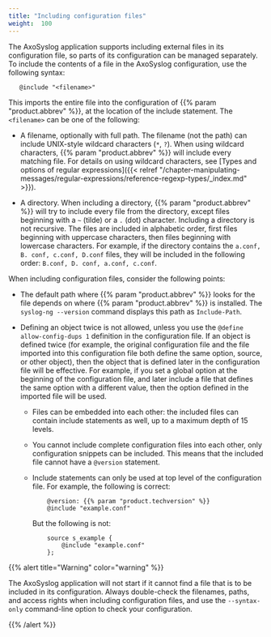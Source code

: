 ```yaml
---
title: "Including configuration files"
weight:  100
---
```

<!-- DISCLAIMER: This file is based on the syslog-ng Open Source Edition documentation https://github.com/balabit/syslog-ng-ose-guides/commit/2f4a52ee61d1ea9ad27cb4f3168b95408fddfdf2 and is used under the terms of The syslog-ng Open Source Edition Documentation License. The file has been modified by Axoflow. -->

The AxoSyslog application supports including external files in its configuration file, so parts of its configuration can be managed separately. To include the contents of a file in the AxoSyslog configuration, use the following syntax:

```shell
   @include "<filename>"
```

This imports the entire file into the configuration of {{% param "product.abbrev" %}}, at the location of the include statement. The `<filename>` can be one of the following:

- A filename, optionally with full path. The filename (not the path) can include UNIX-style wildcard characters (`*`, `?`). When using wildcard characters, {{% param "product.abbrev" %}} will include every matching file. For details on using wildcard characters, see [Types and options of regular expressions]({{< relref "/chapter-manipulating-messages/regular-expressions/reference-regexp-types/_index.md" >}}).

- A directory. When including a directory, {{% param "product.abbrev" %}} will try to include every file from the directory, except files beginning with a `~` (tilde) or a `.` (dot) character. Including a directory is not recursive. The files are included in alphabetic order, first files beginning with uppercase characters, then files beginning with lowercase characters. For example, if the directory contains the `a.conf, B. conf, c.conf, D.conf` files, they will be included in the following order: `B.conf, D. conf, a.conf, c.conf`.

When including configuration files, consider the following points:

- The default path where {{% param "product.abbrev" %}} looks for the file depends on where {{% param "product.abbrev" %}} is installed. The `syslog-ng --version` command displays this path as `Include-Path`.

- Defining an object twice is not allowed, unless you use the `@define allow-config-dups 1` definition in the configuration file. If an object is defined twice (for example, the original configuration file and the file imported into this configuration file both define the same option, source, or other object), then the object that is defined later in the configuration file will be effective. For example, if you set a global option at the beginning of the configuration file, and later include a file that defines the same option with a different value, then the option defined in the imported file will be used.

  - Files can be embedded into each other: the included files can contain include statements as well, up to a maximum depth of 15 levels.

  - You cannot include complete configuration files into each other, only configuration snippets can be included. This means that the included file cannot have a `@version` statement.

  - Include statements can only be used at top level of the configuration file. For example, the following is correct:
    
    ```shell
        @version: {{% param "product.techversion" %}}
        @include "example.conf"
    
    ```
    
    But the following is not:
    
    ```shell
        source s_example {
            @include "example.conf"
        };
    ```

{{% alert title="Warning" color="warning" %}}

The AxoSyslog application will not start if it cannot find a file that is to be included in its configuration. Always double-check the filenames, paths, and access rights when including configuration files, and use the `--syntax-only` command-line option to check your configuration.

{{% /alert %}}
